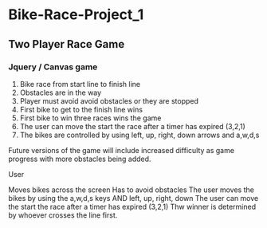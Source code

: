 # Bike-Race-Project_1

## Two Player Race Game

### Jquery / Canvas game 

1. Bike race from start line to finish line
2. Obstacles are in the way 
3. Player must avoid avoid obstacles or they are stopped 
4. First bike to get to the finish line wins 
5. First bike to win three races wins the game
5. The user can move the start the race after a timer has expired (3,2,1)
5. The bikes are controlled by using left, up, right, down arrows and a,w,d,s




Future versions of the game will include increased difficulty as game progress with more obstacles being added. 






User 


Moves bikes across the screen
Has to avoid obstacles
The user moves the bikes by using the a,w,d,s keys AND left, up, right, down
The user can move the start the race after a timer has expired (3,2,1)
Thw winner is determined by whoever crosses the line first. 






